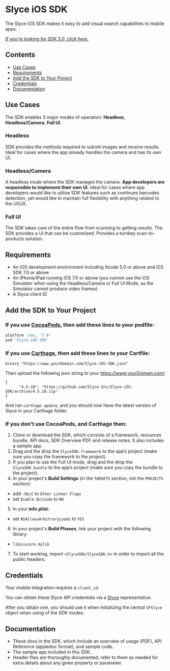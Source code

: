 Slyce iOS SDK
==============

The Slyce iOS SDK makes it easy to add visual search capabilities to mobile apps.

[*If you're looking for SDK 5.0, click here.*](https://github.com/Slyce-Inc/Slyce-iOS-SDK/tree/release_5.0)

## Contents

- [Use Cases](#use-cases)
- [Requirements](#requirements)
- [Add the SDK to Your Project](#add-the-sdk-to-your-project)
- [Credentials](#credentials)
- [Documentation](#documentation)


## Use Cases

The SDK enables 3 major modes of operation: **Headless**, **Headless/Camera**, **Full UI**.

### Headless

SDK provides the methods required to submit images and receive results. 
Ideal for cases where the app already handles the camera and has its own UI.

### Headless/Camera

A headless mode where the SDK manages the camera. **App developers are responsible to implement their own UI.** 
Ideal for cases where app developers would like to utilize SDK features such as continues barcodes detection, yet would like to maintain full flexibility with anything related to the UI/UX.

### Full UI

The SDK takes care of the entire flow from scanning to getting results. The SDK provides a UI that can be customized. Provides a turnkey scan-to-products solution.


## Requirements

* An iOS development environment including Xcode 5.0 or above and iOS SDK 7.0 or above
* An iPhone/iPad running iOS 7.0 or above (you cannot use the iOS Simulator when using the Headless/Camera or Full UI Mode, as the Simulator cannot produce video frames)
* A Slyce client ID


## Add the SDK to Your Project

### If you use [CocoaPods](http://cocoapods.org), then add these lines to your podfile:

```ruby
platform :ios, '7.0'
pod 'Slyce-iOS-SDK'
```

### If you use [Carthage](https://github.com/carthage/carthage), then add these lines to your Cartfile:

 ```
 binary "https://www.yourDomain.com/Slyce-iOS-SDK.json"
 ```
 Then upload the following json string to your https://www.yourDomain.com/ 
 
 ```
 {
	   "4.5.10": "https://github.com/Slyce-Inc/Slyce-iOS-SDK/archive/4.5.10.zip"
 }
 ```
 And run `carthage update`, and you should now have the latest version of Slyce in your Carthage folder.
 

### If you don't use CocoaPods, and Carthage then:

1. Clone or download the SDK, which consists of a framework, resources bundle, API docs, SDK Overview PDF and release notes. It also includes a sample app.
2. Drag and the drop the `SlyceSDK.framework` to the app’s project (make sure you copy the framework to the project).
3. If you plan to use the Full UI mode, drag and the drop the `SlyceSDK.bundle` to the app’s project (make sure you copy the bundle to the project).
4. In your project's **Build Settings** (in the `TARGETS` section, not the `PROJECTS` section):
  * add `-ObjC` to `Other Linker Flags`
  * set `Enable Bitcode` to `NO`
5. In your **info.plist**:
  * set `NSAllowsArbitraryLoads` to `YES` 
6. In your project's **Build Phases**, link your project with the following library:
  * `libicucore.dylib`
7. To start working, import `<SlyceSDK/SlyceSDK.h>` in order to import all the public headers.


## Credentials

Your mobile integration requires a `client_id`.

You can obtain these Slyce API credentials via a [Slyce](http://slyce.it/) representative.

After you obtain one, you should use it when initializing the central `SFSlyce` object when using of the SDK modes.


## Documentation

* These docs in the SDK, which include an overview of usage (PDF), API Reference (appledoc format), and sample code.
* The sample app included in this SDK.
* Header files are thoroughly documented; refer to them as needed for extra details about any given property or parameter.
